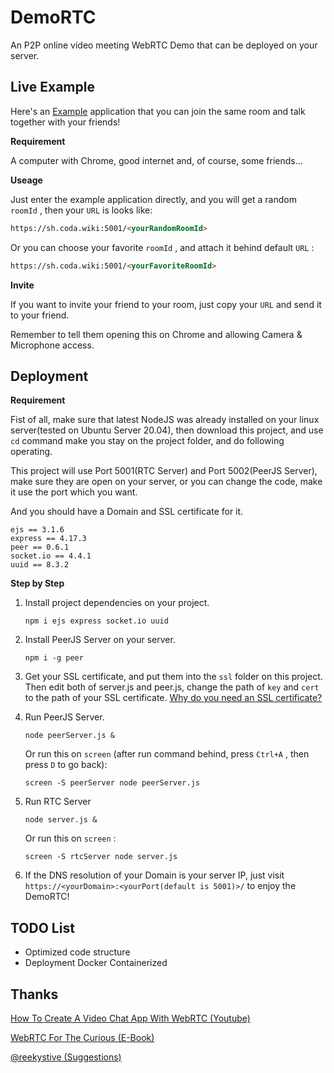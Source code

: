 # DemoRTC
An P2P online video meeting WebRTC Demo that can be deployed on your server.



## Live Example

Here's an [Example](https://sh.coda.wiki:5001) application that you can join the same room and talk together with your friends!

**Requirement**

A computer with Chrome, good internet and, of course, some friends...

**Useage**

Just enter the example application directly, and you will get a random `roomId` , then your `URL` is looks like:

```html
https://sh.coda.wiki:5001/<yourRandomRoomId>
```

Or you can choose your favorite `roomId` , and attach it behind default `URL` :

```html
https://sh.coda.wiki:5001/<yourFavoriteRoomId>
```

**Invite**

If you want to invite your friend to your room, just copy your `URL` and send it to your friend.

Remember to tell them opening this on Chrome and allowing Camera & Microphone access.



## Deployment

**Requirement**

Fist of all, make sure that latest NodeJS was already installed on your linux server(tested on Ubuntu Server 20.04), then download this project, and use `cd` command make you stay on the project folder, and do following operating.

This project will use Port 5001(RTC Server) and Port 5002(PeerJS Server), make sure they are open on your server, or you can change the code, make it use the port which you want.

And you should have a Domain and SSL certificate for it.

```
ejs == 3.1.6
express == 4.17.3
peer == 0.6.1
socket.io == 4.4.1
uuid == 8.3.2
```



**Step by Step**

1. Install project dependencies on your project.

   ```
   npm i ejs express socket.io uuid
   ```

2. Install PeerJS Server on your server.

   ```
   npm i -g peer
   ```

3. Get your SSL certificate, and put them into the `ssl` folder on this project. Then edit both of server.js and peer.js, change the path of `key` and `cert` to the path of your SSL certificate. [Why do you need an SSL certificate?](https://developer.mozilla.org/en-US/docs/Web/API/MediaDevices/getUserMedia)

4. Run PeerJS Server.

   ```
   node peerServer.js &
   ```

   Or run this on `screen` (after run command behind, press `Ctrl+A` , then press `D` to go back):

   ```
   screen -S peerServer node peerServer.js
   ```

5. Run RTC Server

   ```
   node server.js &
   ```

   Or run this on `screen` :

   ```
   screen -S rtcServer node server.js
   ```

6. If the DNS resolution of your Domain is your server IP, just visit `https://<yourDomain>:<yourPort(default is 5001)>/` to enjoy the DemoRTC!



## TODO List

- Optimized code structure
- Deployment Docker Containerized



## Thanks

[How To Create A Video Chat App With WebRTC (Youtube)](https://www.youtube.com/watch?v=DvlyzDZDEq4)

[WebRTC For The Curious (E-Book)](https://webrtcforthecurious.com)

[@reekystive (Suggestions)](https://github.com/reekystive)

